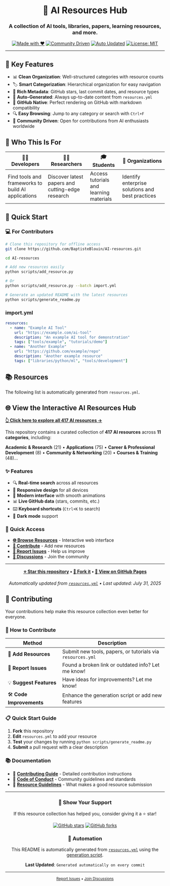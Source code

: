 <div align="center">

# 🤖 AI Resources Hub

### A collection of AI tools, libraries, papers, learning resources, and more.

[![Made with ❤️](https://img.shields.io/badge/Made%20with-❤️-red.svg)](https://github.com/BaptisteBlouin/AI-resources)
[![Community Driven](https://img.shields.io/badge/Community-Driven-blue.svg)](CONTRIBUTING.md)
[![Auto Updated](https://img.shields.io/badge/Auto-Updated-green.svg)](scripts/generate_readme.py)
[![License: MIT](https://img.shields.io/badge/License-MIT-yellow.svg)](LICENSE)

---

</div>


## 🚀 Key Features

- 📊 **Clean Organization**: Well-structured categories with resource counts
- 🏷️ **Smart Categorization**: Hierarchical organization for easy navigation  
- 🔗 **Rich Metadata**: GitHub stars, last commit dates, and resource types
- 🤖 **Auto-Generated**: Always up-to-date content from `resources.yml`
- 📱 **GitHub Native**: Perfect rendering on GitHub with markdown compatibility
- 🔍 **Easy Browsing**: Jump to any category or search with `Ctrl+F`
- 🤝 **Community Driven**: Open for contributions from AI enthusiasts worldwide

## 🎯 Who This Is For

| 👨‍💻 **Developers** | 👩‍🔬 **Researchers** | 🎓 **Students** | 🏢 **Organizations** |
|-------------------|---------------------|-----------------|---------------------|
| Find tools and frameworks to build AI applications | Discover latest papers and cutting-edge research | Access tutorials and learning materials | Identify enterprise solutions and best practices |

## 🚀 Quick Start

### 💻 For Contributors

```bash
# Clone this repository for offline access
git clone https://github.com/BaptisteBlouin/AI-resources.git

cd AI-resources

# Add new resources easily
python scripts/add_resource.py

# Or 
python scripts/add_resource.py --batch import.yml

# Generate an updated README with the latest resources
python scripts/generate_readme.py

```

###  import.yml  


```yaml
resources:
  - name: "Example AI Tool"
    url: "https://example.com/ai-tool"
    description: "An example AI tool for demonstration"
    tags: ["tools/example", "tutorials/demo"]
  - name: "Another Example"
    url: "https://github.com/example/repo"
    description: "Another example resource"
    tags: ["libraries/python/ml", "tools/development"]

```

## 📚 Resources

The following list is automatically generated from `resources.yml`.

<!-- START AUTO -->
<!-- Generated on 2025-07-31 11:56:34 UTC by generate_readme.py -->

## 🌐 View the Interactive AI Resources Hub

**[👆 Click here to explore all 417 AI resources →](https://baptisteblouin.github.io/AI-resources/)**

This repository contains a curated collection of **417 AI resources** across **11 categories**, including:

**Academic & Research** (21) • **Applications** (75) • **Career & Professional Development** (8) • **Community & Networking** (20) • **Courses & Training** (48)...

### ✨ Features

- 🔍 **Real-time search** across all resources
- 📱 **Responsive design** for all devices  
- 🎨 **Modern interface** with smooth animations
- 📊 **Live GitHub data** (stars, commits, etc.)
- ⌨️ **Keyboard shortcuts** (`Ctrl+K` to search)
- 🌙 **Dark mode** support

### 🚀 Quick Access

- **[🌐 Browse Resources](https://baptisteblouin.github.io/AI-resources/)** - Interactive web interface
- **[📝 Contribute](CONTRIBUTING.md)** - Add new resources
- **[🐛 Report Issues](https://github.com/BaptisteBlouin/AI-resources/issues)** - Help us improve
- **[💬 Discussions](https://github.com/BaptisteBlouin/AI-resources/discussions)** - Join the community

---

<div align="center">

**[⭐ Star this repository](https://github.com/BaptisteBlouin/AI-resources/stargazers) • [🍴 Fork it](https://github.com/BaptisteBlouin/AI-resources/fork) • [📖 View on GitHub Pages](https://baptisteblouin.github.io/AI-resources/)**

*Automatically updated from [`resources.yml`](resources.yml) • Last updated: July 31, 2025*

</div>
<!-- END AUTO -->

## 🤝 Contributing

Your contributions help make this resource collection even better for everyone.

### 🎯 How to Contribute

| Method | Description |
|--------|-------------|
| 🔗 **Add Resources** | Submit new tools, papers, or tutorials via `resources.yml` |
| 🐛 **Report Issues** | Found a broken link or outdated info? Let me know! |
| 💡 **Suggest Features** | Have ideas for improvements? Let me know! |
| 🛠️ **Code Improvements** | Enhance the generation script or add new features |

### 📋 Quick Start Guide

1. **Fork** this repository
2. **Edit** `resources.yml` to add your resource
3. **Test** your changes by running `python scripts/generate_readme.py`
4. **Submit** a pull request with a clear description

### 📚 Documentation

- 📖 [**Contributing Guide**](CONTRIBUTING.md) - Detailed contribution instructions
- 🤝 [**Code of Conduct**](CODE_OF_CONDUCT.md) - Community guidelines and standards
- 🎯 [**Resource Guidelines**](AGENTS.md) - What makes a good resource submission

---

<div align="center">

### 🌟 Show Your Support

If this resource collection has helped you, consider giving it a ⭐ star!

[![GitHub stars](https://img.shields.io/github/stars/BaptisteBlouin/AI-Resources?style=social)](https://github.com/BaptisteBlouin/AI-Resources/stargazers)
[![GitHub forks](https://img.shields.io/github/forks/BaptisteBlouin/AI-Resources?style=social)](https://github.com/BaptisteBlouin/AI-Resources/network/members)

### 🔄 Automation

This README is automatically generated from [`resources.yml`](resources.yml) using the [generation script](scripts/generate_readme.py).

**Last Updated**: `Generated automatically on every commit`

---

<sub> [Report Issues](https://github.com/BaptisteBlouin/AI-Resources/issues) • [Join Discussions](https://github.com/BaptisteBlouin/AI-Resources/discussions)</sub>

</div>